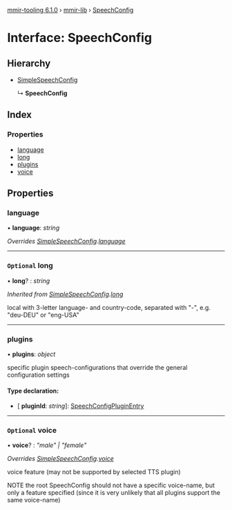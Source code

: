 [mmir-tooling 6.1.0](../README.md) › [mmir-lib](../modules/mmir_lib.md) › [SpeechConfig](mmir_lib.speechconfig.md)

# Interface: SpeechConfig

## Hierarchy

* [SimpleSpeechConfig](mmir_lib.simplespeechconfig.md)

  ↳ **SpeechConfig**

## Index

### Properties

* [language](mmir_lib.speechconfig.md#language)
* [long](mmir_lib.speechconfig.md#optional-long)
* [plugins](mmir_lib.speechconfig.md#plugins)
* [voice](mmir_lib.speechconfig.md#optional-voice)

## Properties

###  language

• **language**: *string*

*Overrides [SimpleSpeechConfig](mmir_lib.simplespeechconfig.md).[language](mmir_lib.simplespeechconfig.md#optional-language)*

___

### `Optional` long

• **long**? : *string*

*Inherited from [SimpleSpeechConfig](mmir_lib.simplespeechconfig.md).[long](mmir_lib.simplespeechconfig.md#optional-long)*

local with 3-letter language- and country-code, separated with "-", e.g. "deu-DEU" or "eng-USA"

___

###  plugins

• **plugins**: *object*

specific plugin speech-configurations that override the general
configuration settings

#### Type declaration:

* \[ **pluginId**: *string*\]: [SpeechConfigPluginEntry](mmir_lib.speechconfigpluginentry.md)

___

### `Optional` voice

• **voice**? : *"male" | "female"*

*Overrides [SimpleSpeechConfig](mmir_lib.simplespeechconfig.md).[voice](mmir_lib.simplespeechconfig.md#optional-voice)*

voice  feature (may not be supported by selected TTS plugin)

NOTE the root SpeechConfig should not have a specific voice-name, but
     only a feature specified (since it is very unlikely that all plugins
     support the same voice-name)
